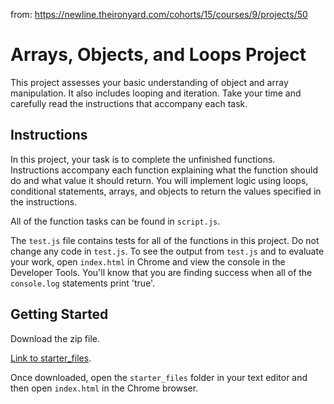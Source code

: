from: https://newline.theironyard.com/cohorts/15/courses/9/projects/50

# Arrays, Objects, and Loops Project

This project assesses your basic understanding of object and array manipulation. It also includes looping and iteration. Take your time and carefully read the instructions that accompany each task.

## Instructions  

In this project, your task is to complete the unfinished functions. Instructions accompany each function explaining what the function should do and what value it should return. You will implement logic using loops, conditional statements, arrays, and objects to return the values specified in the instructions.

All of the function tasks can be found in `script.js`.

The `test.js` file contains tests for all of the functions in this project. Do not change any code in `test.js`. To see the output from `test.js` and to evaluate your work, open `index.html` in Chrome and view the console in the Developer Tools. You'll know that you are finding success when all of the `console.log` statements print 'true'.

## Getting Started  
Download the zip file.

[Link to starter_files](https://github.com/JamieBort/ArraysObjectsLoopsProject/tree/master/SourceFiles/starter_files).

Once downloaded, open the `starter_files` folder in your text editor and then open `index.html` in the Chrome browser.
